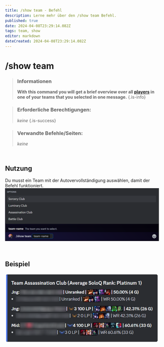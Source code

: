 ```yaml
---
title: /show team - Befehl
description: Lerne mehr über den /show team Befehl.
published: true
date: 2024-04-08T23:29:14.082Z
tags: team, show
editor: markdown
dateCreated: 2024-04-08T23:29:14.082Z
---
```


# /show team

>### Informationen
>**With this command you will get a brief overview over all [players](/en/terms/player) in one of your teams that you selected in one message.**
>{.is-info}

>### Erforderliche Berechtigungen:
>*keine*
>{.is-success}

>### Verwandte Befehle/Seiten:
>*keine*

<br>

## Nutzung
Du musst ein Team mit der Autovervollständigung auswählen, damit der Befehl funktioniert. <br>
![](/en_/en_showteam.png)

<br>

## Beispiel
![](/en_/en_showteam_result.png)